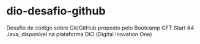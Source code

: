 # dio-desafio-github
Desafio de código sobre Git/GitHub proposto pelo Bootcamp GFT Start #4 Java, disponível na plataforma DIO (Digital Inovation One)
